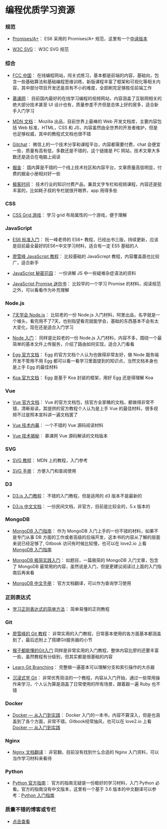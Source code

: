 # 编程优质学习资源

### 规范
- [Promises/A+](https://promisesaplus.com/)：
ES6 采用的 Promises/A+ 规范，这里有一个[中译版本](http://www.ituring.com.cn/article/66566)

- [W3C SVG](https://www.w3.org/Graphics/SVG/)：
W3C SVG 规范

### 综合
- [FCC 中国](https://www.freecodecamp.one/)：
在线编程网站，闯关式练习，基本都是前端的内容，基础向，包含一些基础算法和基础编程思维训练，新版课程丰富了框架和可视化等相关内容，其中部分项目开发还是具有不小的难度，全部刷完足够胜任前端工作

- [慕课网](https://www.imooc.com/)：
目前国内最好的在线学习编程的视频网站，内容涵盖了互联网相关的绝大部分技术甚至 UI 设计也有，质量参差不齐但是总体上好的居多，适合新手入门学习

- [MDN 文档](https://developer.mozilla.org/zh-CN/)：
Mozilla 出品，目前世界上最棒的 Web 开发文档库，主要内容包括 Web 标准，HTML，CSS 和 JS，内容虽然由全世界的开发者维护，但是也足够权威，其中的教程式文档也很不错

- [Gitchat](http://gitbook.cn/)：
微信上的一个技术分享和课程平台，内容都需要付费，chat 会便宜一些，质量有高有低，多数还是不错的，这个链接是 PC 网站，技术文章大多数还是适合在电脑上阅读

- [掘金](https://juejin.im/)：
国内算是不错的一个线上技术社区和内容平台，文章质量高低明显，付费的掘金小册相对好一些

- [极客时间](https://time.geekbang.org/)：
技术行业的知识付费产品，兼具文字专栏和视频课程，内容还是挺丰富的，比如耗子叔的专栏就很开眼界，app 用得多些

### CSS
- [CSS Grid 游戏](https://cssgridgarden.com/)：
学习 grid 布局属性的一个游戏，便于理解

### JavaScript
- [ES6 标准入门](http://es6.ruanyifeng.com/)：
阮一峰老师的 ES6+ 教程，已经出书三版，持续更新，应该是目前最全最好的ES6+中文学习材料，适合有一定 ES5 基础的人

- [廖雪峰 JavaScript 教程](https://www.liaoxuefeng.com/wiki/001434446689867b27157e896e74d51a89c25cc8b43bdb3000)：
比较基础的 JavaScrept 教程，内容覆盖面也比较广，适合新手

- [JavaScript 秘密花园](http://bonsaiden.github.io/JavaScript-Garden/zh/)：
一份讲解 JS 中一些疑难杂症语法的资料

- [JavaScript Promise 迷你书](http://liubin.org/promises-book/)：
比较早的一个学习 Promise 的材料，阅读规范之外，可以看看作为补充理解

### Node.js
- [7天学会 Node.js](https://www.lvtao.net/content/book/node.js.htm#1)：
比较老的一份 Node.js 入门材料，阿里出品，名字就是一个噱头，看完用不了7天，也别指望看完就能学会，基础的东西基本不会有太大变化，现在还是适合入门学习

- [Node 入门](https://www.nodebeginner.org/index-zh-cn.html)：
同样是比较老的一份 Node.js 入门材料，内容不多，围绕一个最简单的基本文件上传服务，介绍了路由如何实现，适合入门看看

- [Egg 官方文档](https://eggjs.app/)：
Egg 的官方文档个人认为也做得非常友好，做 Node 服务端开发不管用不用 Egg 都可以看一看学习里面提到的知识点，当然文档本身也是上手 Egg 的最佳材料

- [Koa 官方文档](https://koa.bootcss.com/)：
Egg 是基于 Koa 封装的框架，用好 Egg 还是得理解 Koa

### Vue
- [Vue 官方文档](https://cn.vuejs.org/)：
Vue 的官方文档包，括官方全家桶的文档，都做得非常不错，清晰易读，其提供的官方教程个人认为是上手 Vue 的最佳材料，很多视频不过是照本宣科讲一遍文档罢了

- [Vue 技术内幕](http://hcysun.me/vue-design/)：
一个不错的 Vue 源码阅读材料

- [Vue 技术揭秘](https://ustbhuangyi.github.io/vue-analysis/)：
慕课网 Vue 源码解读的文档版本

### SVG
- [SVG 教程](https://developer.mozilla.org/en-US/docs/Web/SVG/Tutorial)：
MDN 上的教程，入门参考

- [SVG 手册](http://know.webhek.com/svg/svg-home.html)：
方便入门和查阅使用

### D3
- [D3.js 入门教程](http://wiki.jikexueyuan.com/project/d3wiki/)：
不错的入门教程，但是适用的 d3 版本不是最新的

- [D3.js 中文文档](https://d3js.org.cn/)：
一份民间文档，非官方，目前是比较全的，5.x 版本的

### MongoDB
- [MongoDB 入门指南](https://jockchou.gitbooks.io/getting-started-with-mongodb/content/book/introduction.html)：
作为 MongoDB 入门上手的一份不错的材料，如果不是专门从事 DB 方面的工作或者高级的后端开发，这本书的内容从了解的层面来说已经足够了, Gitbook 访问有时候比较慢，也可以在 love2.io 上看 [MongoDB 入门指南](https://love2.io/@funkkiid/doc/Getting-Started-with-MongoDB)

- [MongoDB 极简实践入门](https://github.com/StevenSLXie/Tutorials-for-Web-Developers/blob/master/MongoDB%20%E6%9E%81%E7%AE%80%E5%AE%9E%E8%B7%B5%E5%85%A5%E9%97%A8.md)：
如题目，一篇极简的 MongoDB 入门文章，包含了 MongoDB 最常用的内容，虽然说是入门，但是更建议阅读过上面的入门指南后再来看

- [MongoDB 中文手册](http://www.mongoing.com/docs/)：
官方文档翻译，可以作为查询学习使用

### 正则表达式
- [学习正则表达式的简单方法](https://github.com/cdoco/learn-regex-zh)：
简单易懂的正则教程

### Git
- [廖雪峰的 Git 教程](https://www.liaoxuefeng.com/wiki/0013739516305929606dd18361248578c67b8067c8c017b000)：
非常实用的入门教程，日常基本使用的各方面基本都涵盖到了，最后还附上了搭建Git服务器的小节

- [猴子都能懂的Git入门](https://backlog.com/git-tutorial/cn/contents/)
同样是非常实用的入门教程，整体内容比廖的还要丰富一些，虽然教程有分级别，但其实都是很基础的内容

- [Learn Git Branching](https://learngitbranching.js.org/)：
完整做一遍基本可以理解分支和索引操作的大杀器

- [沉浸式学 Git](http://igit.linuxtoy.org/index.html)：
非常优秀简洁的一个教程，内容从入门开始，通过一些常用操作来学习，个人认为算是涵盖了日常使用的所有场景，跟着敲一遍 Ruby 也不错

### Docker
- [Docker — 从入门到实践](https://yeasy.gitbooks.io/docker_practice/content/)：
Docker 入门的一本书，内容不算深入，但是也涵盖到了各个方面，非常不错。Gitbook经常抽风，也可以在 love2.io 上看 [Docker — 从入门到实践](https://love2.io/@ayamefing/doc/docker_practice)

### Nginx
- [Nginx 文档翻译](https://docshome.gitbooks.io/nginx-docs/content/)：
非官翻，目前没有找到什么合适的 Nginx 入门资料，可以当作学习材料来看待

### Python
- [Python 官方指南](https://docs.python.org/3/tutorial/index.html)：
官方的指南无疑是一份极好的学习材料，入门 Python 必看。官方的指南没有中文版本，这里有一个基于 3.6 版本的中文翻译可以参考：[Python 入门指南](http://www.pythondoc.com/pythontutorial3/index.html)

### 质量不错的博客或专栏
- [点击查看](https://github.com/Samhanx/Program-Learning-Resources/blob/master/Remarked-Blogs.md)
